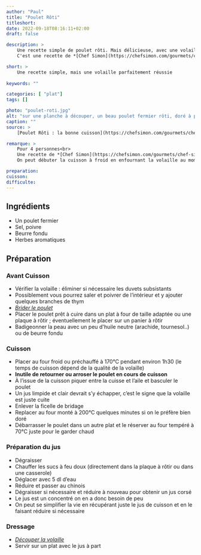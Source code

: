 ```yaml
---
author: "Paul"
title: "Poulet Rôti"
titleshort:
date: 2022-09-18T08:16:11+02:00
draft: false

description: >
    Une recette simple de poulet rôti. Mais délicieuse, avec une volaille à la peau croustillante sans être brûlée.
    C'est une recette de *[Chef Simon](https://chefsimon.com/gourmets/chef-simon/recettes/poulet-roti-la-bonne-cuisson)*, dont les conseils sont toujour précieux.

short: >
    Une recette simple, mais une volaille parfaitement réussie
    
keywords: ""

categories: [ "plat"]
tags: []

photo: "poulet-roti.jpg"
alt: "sur une planche à découper, un beau poulet fermier rôti, doré à point ; sur le devant de la photo, un couteau à découper"
caption: ""
source: >
    [Poulet Rôti : la bonne cuisson](https://chefsimon.com/gourmets/chef-simon/recettes/poulet-roti-la-bonne-cuisson)

remarque: >
    Pour 4 personnes<br>
    Une recette de *[Chef Simon](https://chefsimon.com/gourmets/chef-simon/recettes/poulet-roti-la-bonne-cuisson)*<br>
    On peut débuter la cuisson à froid en enfournant la volaille au moment où on allume le four

preparation: 
cuisson: 
difficulte:
---
```



## Ingrédients
- Un poulet fermier
- Sel, poivre
- Beurre fondu
- Herbes aromatiques
## Préparation
### Avant Cuisson
- Vérifier la volaille : éliminer si nécessaire les duvets subsistants
- Possiblement vous pourrez saler et poivrer de l’intérieur et y ajouter quelques branches de thym
- *[Brider le poulet](https://chefsimon.com/articles/lexique-brider)*
- Placer le poulet prêt à cuire dans un plat à four de taille adaptée ou une plaque à rôtir ; éventuellement le placer sur un panier à rôtir
- Badigeonner la peau avec un peu d'huile neutre (arachide, tournesol..) ou de beurre fondu

### Cuisson
- Placer au four froid ou préchauffé à 170°C pendant environ 1h30 (le temps de cuisson dépend de la qualité de la volaille)
- **Inutile de retourner ou arroser le poulet en cours de cuisson**
- À l’issue de la cuisson piquer entre la cuisse et l’aile et basculer le poulet
- Un jus limpide et clair devrait s’y échapper, c’est le signe que la volaille est juste cuite
- Enlever la ficelle de bridage
- Replacer au four monté à 200°C quelques minutes si on le préfère bien doré
- Débarrasser le poulet dans un autre plat et le réserver au four tempéré à 70°C juste pour le garder chaud
### Préparation du jus
- Dégraisser
- Chauffer les sucs à feu doux (directement dans la plaque à rôtir ou dans une casserole)
- Déglacer avec 5 dl d’eau
- Réduire et passer au chinois
- Dégraisser si nécessaire et réduire à nouveau pour obtenir un jus corsé
- Le jus est un concentré on en a donc besoin de peu
- On peut se simplifier la vie en récupérant juste le jus de cuisson et en le faisant réduire si nécessaire
### Dressage
- *[Découper la volaille](https://chefsimon.com/gourmets/chef-simon/recettes/decouper-une-volaille-rotie)*
- Servir sur un plat avec le jus à part




